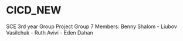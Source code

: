 # CICD_NEW

SCE 3rd year Group Project
Group 7
    Members:
        Benny Shalom - Liubov Vasilchuk - Ruth Avivi - Eden Dahan
 
 
 